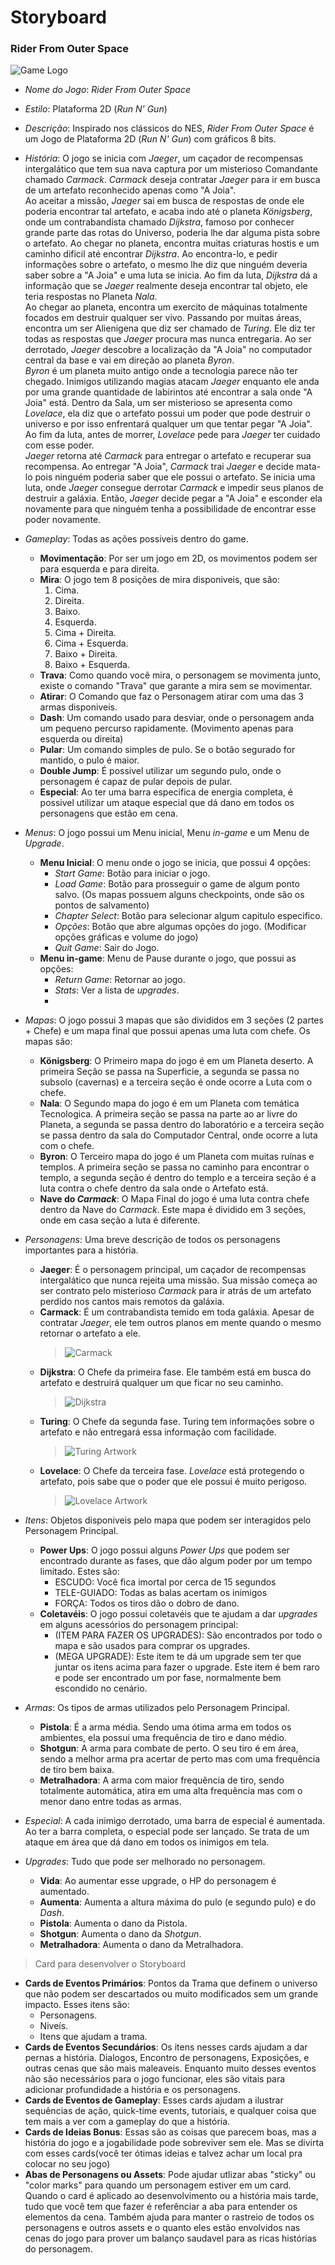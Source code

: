 # Storyboard
### Rider From Outer Space

  ![Game Logo](/Extras/img/Game-Logo.gif)
  
* _Nome do Jogo_: _Rider From Outer Space_

* _Estilo_: Plataforma 2D (_Run N' Gun_)

* _Descrição_: Inspirado nos clássicos do NES, _Rider From Outer Space_ é um Jogo de Plataforma 2D (_Run N' Gun_) com gráficos 8 bits.

* _História_: O jogo se inicia com _Jaeger_, um caçador de recompensas intergalático que tem sua nava captura por um misterioso Comandante chamado _Carmack_. _Carmack_ deseja contratar _Jaeger_ para ir em busca de um artefato reconhecido apenas como "A Joia".\
  Ao aceitar a missão, _Jaeger_ sai em busca de respostas de onde ele poderia encontrar tal artefato, e acaba indo até o planeta _Königsberg_, onde um contrabandista chamado _Dijkstra_, famoso por conhecer grande parte das rotas do Universo, poderia lhe dar alguma pista sobre o artefato. Ao chegar no planeta, encontra muitas criaturas hostis e um caminho dificil até encontrar _Dijkstra_. Ao encontra-lo, e pedir informações sobre o artefato, o mesmo lhe diz que ninguém deveria saber sobre a "A Joia" e uma luta se inicia. Ao fim da luta, _Dijkstra_ dá a informação que se _Jaeger_ realmente deseja encontrar tal objeto, ele teria respostas no Planeta _Nala_.\
  Ao chegar ao planeta, encontra um exercito de máquinas totalmente focados em destruir qualquer ser vivo. Passando por muitas áreas, encontra um ser Alienigena que diz ser chamado de _Turing_. Ele diz ter todas as respostas que _Jaeger_ procura mas nunca entregaria. Ao ser derrotado, _Jaeger_ descobre a localização da "A Joia" no computador central da base e vai em direção ao planeta _Byron_.\
  _Byron_ é um planeta muito antigo onde a tecnologia parece não ter chegado. Inimigos utilizando magias atacam _Jaeger_ enquanto ele anda por uma grande quantidade de labirintos até encontrar a sala onde "A Joia" está. Dentro da Sala, um ser misterioso se apresenta como _Lovelace_, ela diz que o artefato possui um poder que pode destruir o universo e por isso enfrentará qualquer um que tentar pegar "A Joia". Ao fim da luta, antes de morrer, _Lovelace_ pede para _Jaeger_ ter cuidado com esse poder.\
  _Jaeger_ retorna até _Carmack_ para entregar o artefato e recuperar sua recompensa. Ao entregar "A Joia", _Carmack_ trai _Jaeger_ e decide mata-lo pois ninguém poderia saber que ele possui o artefato. Se inicia uma luta, onde _Jaeger_ consegue derrotar _Carmack_ e impedir seus planos de destruir a galáxia. Então, _Jaeger_ decide pegar a "A Joia" e esconder ela novamente para que ninguém tenha a possibilidade de encontrar esse poder novamente.
  
* _Gameplay_: Todas as ações possiveis dentro do game.
  * __Movimentação__: Por ser um jogo em 2D, os movimentos podem ser para esquerda e para direita.
  * __Mira__: O jogo tem 8 posições de mira disponiveis, que são:
    1. Cima.
    2. Direita.
    3. Baixo.
    4. Esquerda.
    5. Cima + Direita.
    6. Cima + Esquerda.
    7. Baixo + Direita.
    8. Baixo + Esquerda.
  * __Trava__: Como quando você mira, o personagem se movimenta junto, existe o comando "Trava" que garante a mira sem se movimentar.
  * __Atirar__: O Comando que faz o Personagem atirar com uma das 3 armas disponiveis. 
  * __Dash__: Um comando usado para desviar, onde o personagem anda um pequeno percurso rapidamente. (Movimento apenas para esquerda ou direita)
  * __Pular__: Um comando simples de pulo. Se o botão segurado for mantido, o pulo é maior.
  * __Double Jump__: É possivel utilizar um segundo pulo, onde o personagem é capaz de pular depois de pular.
  * __Especial__: Ao ter uma barra especifica de energia completa, é possivel utilizar um ataque especial que dá dano em todos os personagens que estão em cena.

* _Menus_: O jogo possui um Menu inicial, Menu _in-game_ e um Menu de _Upgrade_. 
  * __Menu Inicial__: O menu onde o jogo se inicia, que possui 4 opções:
    - _Start Game_: Botão para iniciar o jogo.
    - _Load Game_: Botão para prosseguir o game de algum ponto salvo. (Os mapas possuem alguns checkpoints, onde são os pontos de salvamento)
    - _Chapter Select_: Botão para selecionar algum capitulo especifico.
    - _Opções_: Botão que abre algumas opções do jogo. (Modificar opções gráficas e volume do jogo)
    - _Quit Game_: Sair do Jogo.
  * __Menu in-game__: Menu de Pause durante o jogo, que possui as opções:
    - _Return Game_: Retornar ao jogo.
    - _Stats_: Ver a lista de _upgrades_.
    - 
  
* _Mapas_: O jogo possui 3 mapas que são divididos em 3 seções (2 partes + Chefe) e um mapa final que possui apenas uma luta com chefe. Os mapas são:
  * __Königsberg__: O Primeiro mapa do jogo é em um Planeta deserto. A primeira Seção se passa na Superficie, a segunda se passa no subsolo (cavernas) e a terceira seção é onde ocorre a Luta com o chefe.
  * __Nala__: O Segundo mapa do jogo é em um Planeta com temática Tecnologica. A primeira seção se passa na parte ao ar livre do Planeta, a segunda se passa dentro do laboratório e a terceira seção se passa dentro da sala do Computador Central, onde ocorre a luta com o chefe.
  * __Byron__: O Terceiro mapa do jogo é um Planeta com muitas ruínas e templos. A primeira seção se passa no caminho para encontrar o templo, a segunda seção é dentro do templo e a terceira seção é a luta contra o chefe dentro da sala onde o Artefato está.
  * __Nave do _Carmack___: O Mapa Final do jogo é uma luta contra chefe dentro da Nave do _Carmack_. Este mapa é dividido em 3 seções, onde em casa seção a luta é diferente.

* _Personagens_: Uma breve descrição de todos os personagens importantes para a história.
  * __Jaeger__: É o personagem principal, um caçador de recompensas intergalático que nunca rejeita uma missão. Sua missão começa ao ser contrato pelo misterioso _Carmack_ para ir atrás de um artefato perdido nos cantos mais remotos da galáxia.
  * __Carmack__: É um contrabandista temido em toda galáxia. Apesar de contratar _Jaeger_, ele tem outros planos em mente quando o mesmo retornar o artefato a ele.
    > ![Carmack](/Extras/img/carmackArtwork2.png)
  * __Dijkstra__: O Chefe da primeira fase. Ele também está em busca do artefato e destruirá qualquer um que ficar no seu caminho.
    > ![Dijkstra](/Extras/img/dijkstraArtwork21.png)
  * __Turing__: O Chefe da segunda fase. Turing tem informações sobre o artefato e não entregará essa informação com facilidade.
    > ![Turing Artwork](/Extras/img/turingArtwork.png)
  * __Lovelace__: O Chefe da terceira fase. _Lovelace_ está protegendo o artefato, pois sabe que o poder que ele possui é muito perigoso.
    > ![Lovelace Artwork](/Extras/img/lovelaceArtwork.png)

* _Itens_: Objetos disponiveis pelo mapa que podem ser interagidos pelo Personagem Principal.
  * __Power Ups__: O jogo possui alguns _Power Ups_ que podem ser encontrado durante as fases, que dão algum poder por um tempo limitado. Estes são:
    - ESCUDO: Você fica imortal por cerca de 15 segundos
    - TELE-GUIADO: Todas as balas acertam os inimigos
    - FORÇA: Todos os tiros dão o dobro de dano.
  * __Coletavéis__: O jogo possui coletavéis que te ajudam a dar _upgrades_ em alguns acessórios do personagem principal:
    - (ITEM PARA FAZER OS UPGRADES): São encontrados por todo o mapa e são usados para comprar os upgrades.
    - (MEGA UPGRADE): Este item te dá um upgrade sem ter que juntar os itens acima para fazer o upgrade. Este item é bem raro e pode ser encontrado um por fase, normalmente bem escondido no cenário.

* _Armas_: Os tipos de armas utilizados pelo Personagem Principal.
   * __Pistola__: É a arma média. Sendo uma ótima arma em todos os ambientes, ela possui uma frequência de tiro e dano médio.
   * __Shotgun__: A arma para combate de perto. O seu tiro é em área, sendo a melhor arma pra acertar de perto mas com uma frequência de tiro bem baixa.
   * __Metralhadora__: A arma com maior frequência de tiro, sendo totalmente automática, atira em uma alta frequência mas com o menor dano entre todas as armas.

* _Especial_: A cada inimigo derrotado, uma barra de especial é aumentada. Ao ter a barra completa, o especial pode ser lançado. Se trata de um ataque em área que dá dano em todos os inimigos em tela.

* _Upgrades_: Tudo que pode ser melhorado no personagem.
   * __Vida__: Ao aumentar esse upgrade, o HP do personagem é aumentado.
   * __Aumenta__: Aumenta a altura máxima do pulo (e segundo pulo) e do _Dash_.
   * __Pistola__: Aumenta o dano da Pistola.
   * __Shotgun__: Aumenta o dano da _Shotgun_.
   * __Metralhadora__: Aumenta o dano da Metralhadora.
   
    
> Card para desenvolver o Storyboard
* __Cards de Eventos Primários__: Pontos da Trama que definem o universo que não podem ser descartados ou muito modificados sem um grande impacto. Esses itens são:
  * Personagens.
  * Niveís.
  * Itens que ajudam a trama.
* __Cards de Eventos Secundários__: Os itens nesses cards ajudam a dar pernas a história. Dialogos, Encontro de personagens, Exposições, e outras cenas que são mais maleaveis. Enquanto muito desses eventos não são necessários para o jogo funcionar, eles são vitais para adicionar profundidade a história e os personagens.
* __Cards de Eventos de Gameplay__: Esses cards ajudam a ilustrar sequências de ação, quick-time events, tutoriais, e qualquer coisa que tem mais a ver com a gameplay do que a história.
* __Cards de Ideias Bonus__: Essas são as coisas que parecem boas, mas a história do jogo e a jogabilidade pode sobreviver sem ele. Mas se divirta com esses cards(você ter ótimas ideias e talvez achar um local pra colocar no seu jogo)
* __Abas de Personagens ou Assets__: Pode ajudar utlizar abas "sticky" ou "color marks" para quando um personagem estiver em um card. Quando o card é aplicado ao desenvolvimento ou a história mais tarde, tudo que você tem que fazer é referênciar a aba para entender os elementos da cena. Também ajuda para manter o rastreio de todos os personagens e outros assets e o quanto eles estão envolvidos nas cenas do jogo para prover um balanço saudavel para as ricas histórias do personagem.  
